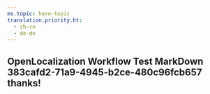 ```yaml
---
ms.topic: hero-topic
translation.priority.ht: 
  - zh-cn
  - de-de
---
```

## OpenLocalization Workflow Test MarkDown 383cafd2-71a9-4945-b2ce-480c96fcb657 thanks!
